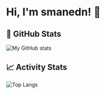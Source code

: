 # Hi, I'm smanedn! 👋

## 🌟 GitHub Stats

![My GitHub stats](https://github-readme-stats.vercel.app/api?username=smanedn&show_icons=true&hide_title=true&count_private=true&theme=calm_pink )

## 📈 Activity Stats

![Top Langs](https://github-readme-stats.vercel.app/api/top-langs/?username=smanedn&langs_count=8&layout=compact&theme=calm_pink)

